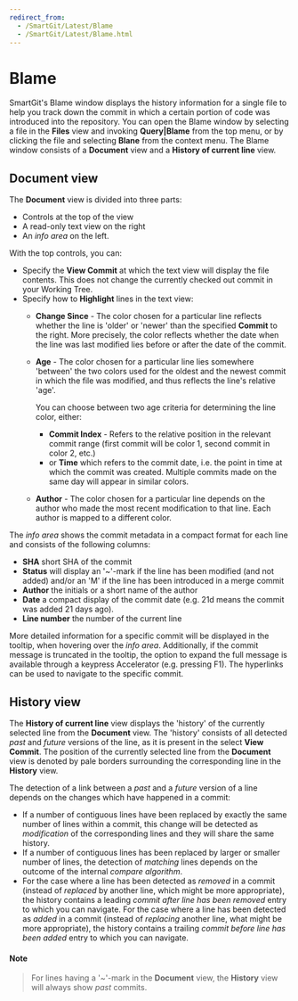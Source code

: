 ```yaml
---
redirect_from:
  - /SmartGit/Latest/Blame
  - /SmartGit/Latest/Blame.html
---
```


# Blame

SmartGit's Blame window displays the history information for a single file to help you track down the commit in which a certain portion of code was introduced into the repository. You can open the Blame window by selecting a file in the **Files** view and invoking **Query\|Blame** from the top menu, or by clicking the file and selecting **Blane** from the context menu. The Blame window consists of a **Document** view and a **History of current line** view.

## Document view

The **Document** view is divided into three parts:

- Controls at the top of the view
- A read-only text view on the right
- An *info area* on the left.

With the top controls, you can:

- Specify the **View Commit** at which the text view will display the file contents. This does not change the currently checked out commit in your Working Tree.
- Specify how to **Highlight** lines in the text view:
    - **Change Since** - The color chosen for a particular line reflects whether the line is 'older' or 'newer' than the specified **Commit** to the right. More precisely, the color reflects whether the date when the line was last modified lies before or after the date of the commit.
    - **Age** - The color chosen for a particular line lies somewhere 'between' the two colors used for the oldest and the newest commit in which the file was modified, and thus reflects the line's relative 'age'.

      You can choose between two age criteria for determining the line color, either:
        - **Commit Index** - Refers to the relative position in the relevant commit range (first commit will be color 1, second commit in color 2, etc.)
        - or **Time** which refers to the commit date, i.e. the point in time at which the commit was created. Multiple commits made on the same day will appear in similar colors.
    - **Author** - The color chosen for a particular line depends on the author who made the most recent modification to that line. Each author is mapped to a different color.

The *info area* shows the commit metadata in a compact format for each line and consists of the following columns:

- **SHA** short SHA of the commit
- **Status** will display an '\~'-mark if the line has been modified (and not added) and/or an 'M' if the line has been introduced in a merge commit
- **Author** the initials or a short name of the author
- **Date** a compact display of the commit date (e.g. 21d means the commit was added 21 days ago).
- **Line number** the number of the current line

More detailed information for a specific commit will be displayed in the tooltip, when hovering over the *info area*. Additionally, if the commit message is truncated in the tooltip, the option to expand the full message is available through a keypress Accelerator (e.g. pressing F1). The hyperlinks can be used to navigate to the specific commit.

## History view

The **History of current line** view displays the 'history' of the currently selected line from the **Document** view. The 'history' consists of all detected *past* and *future* versions of the line, as it is present in the select **View Commit**. The position of the currently selected line from the **Document** view is denoted by pale borders surrounding the corresponding line in the **History** view.

The detection of a link between a *past* and a *future* version of a line depends on the changes which have happened in a commit:

- If a number of contiguous lines have been replaced by exactly the same number of lines within a commit, this change will be detected as *modification* of the corresponding lines and they will share the same history.
- If a number of contiguous lines has been replaced by larger or smaller number of lines, the detection of *matching* lines depends on the outcome of the internal *compare algorithm*.
- For the case where a line has been detected as *removed* in a commit (instead of *replaced* by another line, which might be more appropriate), the history contains a leading *commit after line has been removed*
  entry to which you can navigate. For the case where a line has been detected as *added* in a commit (instead of *replacing* another line, what might be more appropriate), the history contains a trailing *commit before line has been added*
  entry to which you can navigate.

#### Note

>
>For lines having a '\~'-mark in the **Document** view, the **History** view will always show *past* commits.
>
